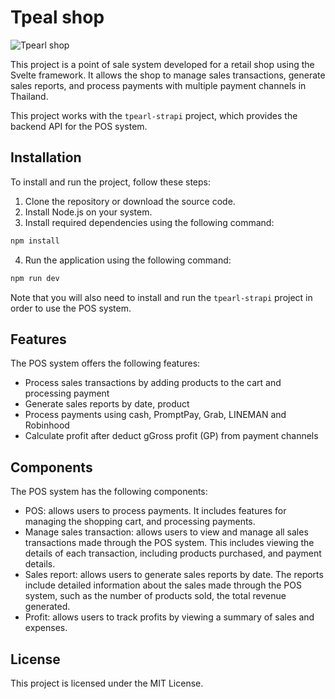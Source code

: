 # Tpeal shop

![Tpearl shop](https://lh3.googleusercontent.com/vLJc5VpKnvssVzFnS6ufv479aYYgh2bGRBaquegfsIwZz_ME3iw-AdPpe3DdT0C8Geo=w2400)

This project is a point of sale system developed for a retail shop using the Svelte framework. It allows the shop to manage sales transactions, generate sales reports, and process payments with multiple payment channels in Thailand.

This project works with the `tpearl-strapi` project, which provides the backend API for the POS system.

## Installation

To install and run the project, follow these steps:

1. Clone the repository or download the source code.
2. Install Node.js on your system.
3. Install required dependencies using the following command:

```bash
npm install
```

4. Run the application using the following command:

```bash
npm run dev
```

Note that you will also need to install and run the `tpearl-strapi` project in order to use the POS system.

## Features

The POS system offers the following features:

- Process sales transactions by adding products to the cart and processing payment
- Generate sales reports by date, product
- Process payments using cash, PromptPay, Grab, LINEMAN and Robinhood
- Calculate profit after deduct gGross profit (GP) from payment channels 

## Components

The POS system has the following components:

- POS: allows users to process payments. It includes features for managing the shopping cart, and processing payments.
- Manage sales transaction: allows users to view and manage all sales transactions made through the POS system. This includes viewing the details of each transaction, including products purchased, and payment details.
- Sales report: allows users to generate sales reports by date. The reports include detailed information about the sales made through the POS system, such as the number of products sold, the total revenue generated.
- Profit: allows users to track profits by viewing a summary of sales and expenses.

## License
This project is licensed under the MIT License.